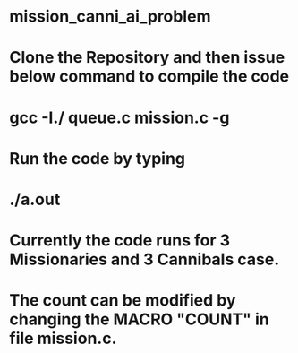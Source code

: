 # mission_canni_ai_problem
# Clone the Repository and then issue below command to compile the code
# gcc -I./ queue.c mission.c -g

# Run the code by typing
# ./a.out

# Currently the code runs for 3 Missionaries and 3 Cannibals case.
# The count can be modified by changing the MACRO "COUNT" in file mission.c.

